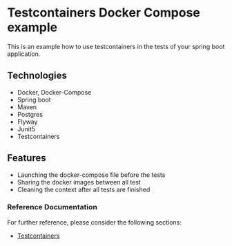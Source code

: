 # Testcontainers Docker Compose example
This is an example how to use testcontainers in the tests of your spring boot application.

## Technologies
- Docker, Docker-Compose 
- Spring boot
- Maven
- Postgres
- Flyway
- Junit5
- Testcontainers

## Features
- Launching the docker-compose file before the tests
- Sharing the docker images between all test
- Cleaning the context after all tests are finished

### Reference Documentation
For further reference, please consider the following sections:

* [Testcontainers](https://www.testcontainers.org/)


